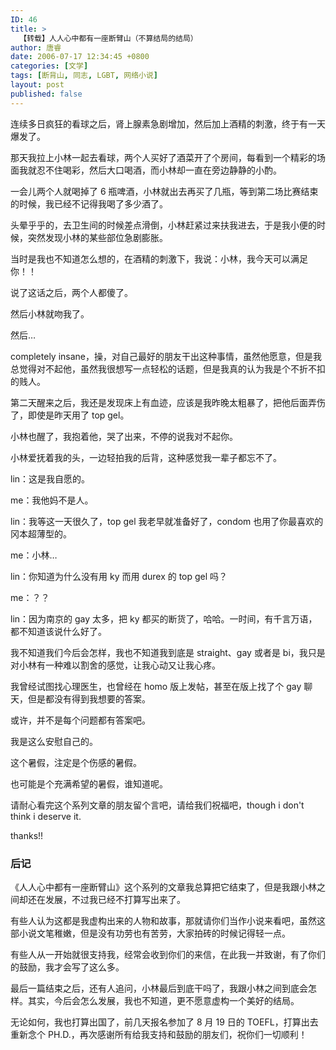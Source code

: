 ```yaml
---
ID: 46
title: >
  【转载】人人心中都有一座断臂山（不算结局的结局）
author: 唐睿
date: 2006-07-17 12:34:45 +0800
categories: [文学]
tags: [断背山, 同志, LGBT, 网络小说]
layout: post
published: false
---
```


连续多日疯狂的看球之后，肾上腺素急剧增加，然后加上酒精的刺激，终于有一天爆发了。

那天我拉上小林一起去看球，两个人买好了酒菜开了个房间，每看到一个精彩的场面我就忍不住喝彩，然后大口喝酒，而小林却一直在旁边静静的小酌。

一会儿两个人就喝掉了 6 瓶啤酒，小林就出去再买了几瓶，等到第二场比赛结束的时候，我已经不记得我喝了多少酒了。

头晕乎乎的，去卫生间的时候差点滑倒，小林赶紧过来扶我进去，于是我小便的时候，突然发现小林的某些部位急剧膨胀。

当时是我也不知道怎么想的，在酒精的刺激下，我说：小林，我今天可以满足你！！

说了这话之后，两个人都傻了。

然后小林就吻我了。

然后…

completely insane，操，对自己最好的朋友干出这种事情，虽然他愿意，但是我总觉得对不起他，虽然我很想写一点轻松的话题，但是我真的认为我是个不折不扣的贱人。

第二天醒来之后，我还是发现床上有血迹，应该是我昨晚太粗暴了，把他后面弄伤了，即使是昨天用了 top gel。

小林也醒了，我抱着他，哭了出来，不停的说我对不起你。

小林爱抚着我的头，一边轻拍我的后背，这种感觉我一辈子都忘不了。
 
lin：这是我自愿的。

me：我他妈不是人。

lin：我等这一天很久了，top gel 我老早就准备好了，condom 也用了你最喜欢的冈本超薄型的。

me：小林…

lin：你知道为什么没有用 ky 而用 durex 的 top gel 吗？

me：？？

lin：因为南京的 gay 太多，把 ky 都买的断货了，哈哈。一时间，有千言万语，都不知道该说什么好了。

我不知道我们今后会怎样，我也不知道我到底是 straight、gay 或者是 bi，我只是对小林有一种难以割舍的感觉，让我心动又让我心疼。

我曾经试图找心理医生，也曾经在 homo 版上发帖，甚至在版上找了个 gay 聊天，但是都没有得到我想要的答案。

或许，并不是每个问题都有答案吧。

我是这么安慰自己的。

这个暑假，注定是个伤感的暑假。

也可能是个充满希望的暑假，谁知道呢。

请耐心看完这个系列文章的朋友留个言吧，请给我们祝福吧，though i don't think i deserve it.

thanks!!

### 后记

《人人心中都有一座断臂山》这个系列的文章我总算把它结束了，但是我跟小林之间却还在发展，不过我已经不打算写出来了。

有些人认为这都是我虚构出来的人物和故事，那就请你们当作小说来看吧，虽然这部小说文笔稚嫩，但是没有功劳也有苦劳，大家拍砖的时候记得轻一点。

有些人从一开始就很支持我，经常会收到你们的来信，在此我一并致谢，有了你们的鼓励，我才会写了这么多。

最后一篇结束之后，还有人追问，小林最后到底干吗了，我跟小林之间到底会怎样。其实，今后会怎么发展，我也不知道，更不愿意虚构一个美好的结局。

无论如何，我也打算出国了，前几天报名参加了 8 月 19 日的 TOEFL，打算出去重新念个 PH.D.，再次感谢所有给我支持和鼓励的朋友们，祝你们一切顺利！
